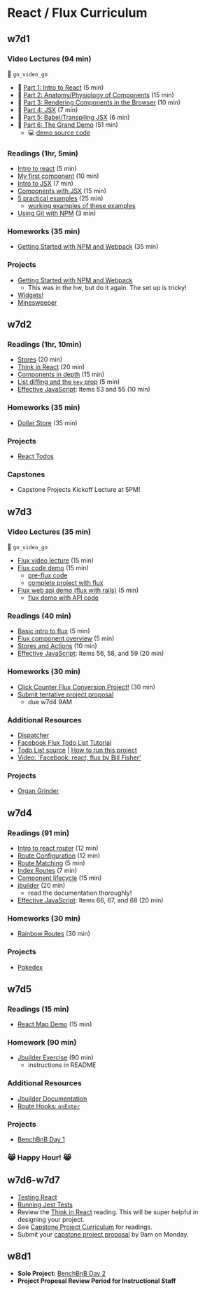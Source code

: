 # React / Flux Curriculum

## w7d1

### Video Lectures (94 min)
:closed_lock_with_key: `go_video_go`
* :movie_camera: [Part 1: Intro to React][lec-w7d1-01] (5 min)
* :movie_camera: [Part 2: Anatomy/Physiology of Components][lec-w7d1-02] (15 min)
* :movie_camera: [Part 3: Rendering Components in the Browser][lec-w7d1-03] (10 min)
* :movie_camera: [Part 4: JSX][lec-w7d1-04] (7 min)
* :movie_camera: [Part 5: Babel/Transpiling JSX][lec-w7d1-05] (6 min)
* :movie_camera: [Part 6: The Grand Demo][lec-w7d1-06] (51 min)
  * :computer: [demo source code][watch-demo]

### Readings (1hr, 5min)
* [Intro to react][react-intro] (5 min)
* [My first component][first-component] (10 min)
* [Intro to JSX][react-jsx] (7 min)
* [Components with JSX][jsx-components] (15 min)
* [5 practical examples][react-examples] (25 min)
  * [working examples of these examples][examples]
* [Using Git with NPM][npm-git] (3 min)

### Homeworks (35 min)
* [Getting Started with NPM and Webpack][npm-exercise] (35 min)

### Projects
* [Getting Started with NPM and Webpack][npm-exercise]
  * This was in the hw, but do it again. The set up is tricky!
* [Widgets!][react-widgets]
* [Minesweeper][react-minesweeper]

[react-intro]: readings/intro.md
[first-component]: readings/my_first_component.md
[react-jsx]: readings/jsx.md
[jsx-components]: readings/components_with_jsx.md
[react-examples]: http://tutorialzine.com/2014/07/5-practical-examples-for-learning-facebooks-react-framework/
[npm-exercise]: readings/npm_reading.md
[npm-git]: readings/git_and_npm.md
[lec-w7d1-01]: https://vimeo.com/album/3686654/video/147897911
[lec-w7d1-02]: https://vimeo.com/album/3686654/video/147899305
[lec-w7d1-03]: https://vimeo.com/album/3686654/video/147900089
[lec-w7d1-04]: https://vimeo.com/album/3686654/video/147900661
[lec-w7d1-05]: https://vimeo.com/album/3686654/video/147900472
[lec-w7d1-06]: https://vimeo.com/album/3686654/video/147900885
[react-widgets]: projects/widgets
[react-minesweeper]: projects/react_minesweeper
[examples]: demos/five_examples.zip?raw=true
[watch-demo]: demos/watch_webpack_demo

## w7d2

### Readings (1hr, 10min)
* [Stores][store-reading] (20 min)
* [Think in React][think-in-react] (20 min)
* [Components in depth][components-in-depth] (15 min)
* [List diffing and the `key` prop][keys-reading] (5 min)
* [Effective JavaScript][effective-js]: Items 53 and 55 (10 min)

### Homeworks (35 min)
* [Dollar Store][store-hw] (35 min)

### Projects
* [React Todos][react-todo]

### Capstones
* Capstone Projects Kickoff Lecture at 5PM!

[lifecycle-methods-demo]: https://vimeo.com/171447663
[props-and-state]: https://vimeo.com/171453081
[think-in-react]: http://facebook.github.io/react/docs/thinking-in-react.html
[components-in-depth]: readings/components_in_depth.md
[react-on-rails]: readings/react_on_rails.md
[keys-reading]: https://facebook.github.io/react/docs/reconciliation.html#list-wise-diff
[react-todo]: projects/todo_react
[separate-js-from-html]: readings/separate_javascript_from_html.md
[store-reading]: readings/stores.md
[store-hw]: homeworks/questions/stores.md

## w7d3

### Video Lectures (35 min)
:closed_lock_with_key: `go_video_go`
* [Flux video lecture][flux-lecture] (15 min)
* [Flux code demo][flux-demo-screencast] (15 min)
  * [pre-flux code][recipes-pre-flux]
  * [complete project with flux][recipes-post-flux]
* [Flux web api demo (flux with rails)][flux-api-screencast] (5 min)
  * [flux demo with API code][recipes-with-api]

### Readings (40 min)
* [Basic intro to flux][flux-intro] (5 min)
* [Flux component overview][flux-component-overview] (5 min)
* [Stores and Actions][stores-and-actions] (10 min)
* [Effective JavaScript][effective-js]: Items 56, 58, and 59 (20 min)

### Homeworks (30 min)
* [Click Counter Flux Conversion Project!][click-counter-flux] (30 min)
* [Submit tentative project proposal][tentative-proposal]
  * due w7d4 9AM

### Additional Resources
* [Dispatcher][flux-dispatcher]
* [Facebook Flux Todo List Tutorial][flux-todo-tutorial]
* [Todo List source][flux-todo-source] | [How to run this project][how-to-run]
* [Video: 'Facebook: react, flux by Bill Fisher'][flux-video]

### Projects
* [Organ Grinder][organ-grinder]

[flux-api-screencast]: https://vimeo.com/163488310
[recipes-pre-flux]: demos/recipes_demo/pre_flux
[recipes-post-flux]: demos/recipes_demo/flux
[recipes-with-api]: demos/recipes_demo/flux_api
[flux-lecture]: https://vimeo.com/163485520
[flux-demo-screencast]: https://vimeo.com/163486476
[click-counter-flux]: homeworks/click_counter
[tentative-proposal]: ../capstone/project-proposals/tentative-project-proposal.md
[flux-intro]: readings/intro_to_flux.md
[flux-video]: https://www.youtube.com/watch?v=Bic_sFiaNDI
[flux-todo-tutorial]: readings/todo_list_tutorial.md
[flux-todo-source]: https://github.com/facebook/flux/tree/master/examples/flux-todomvc/
[how-to-run]: readings/how_to_run.md
[flux-component-overview]: readings/component_overview.md
[flux-dispatcher]: https://facebook.github.io/flux/docs/dispatcher.html#content
[organ-grinder]: projects/organ_grinder
[stores-and-actions]: readings/stores_and_actions.md

## w7d4

### Readings (91 min)
* [Intro to react router][react-router-intro] (12 min)
* [Route Configuration][route-configuration] (12 min)
* [Route Matching][route-matching] (5 min)
* [Index Routes][index-routes] (7 min)
* [Component lifecycle][component-lifecycle] (15 min)
* [jbuilder][jbuilder-link] (20 min)
  * read the documentation thoroughly!
* [Effective JavaScript][effective-js]: Items 66, 67, and 68 (20 min)

### Homeworks (30 min)
* [Rainbow Routes][rainbow-routes] (30 min)

### Projects
* [Pokedex][pokedex]


[react-router-intro]: https://github.com/reactjs/react-router/blob/master/docs/Introduction.md
[route-configuration]: https://github.com/reactjs/react-router/blob/master/docs/guides/RouteConfiguration.md
[route-matching]: https://github.com/reactjs/react-router/blob/master/docs/guides/RouteMatching.md
[index-routes]: https://github.com/reactjs/react-router/blob/master/docs/guides/IndexRoutes.md
[component-lifecycle]: https://facebook.github.io/react/docs/component-specs.html#lifecycle-methods
[jbuilder-link]: https://github.com/rails/jbuilder
[rainbow-routes]: homeworks/questions/rainbow_routes.md
[pokedex]: projects/pokedex

## w7d5

### Readings (15 min)
* [React Map Demo][react_map_demo] (15 min)

### Homework (90 min)
* [Jbuilder Exercise][jbuilder-demo] (90 min)
  * instructions in README

### Additional Resources
* [Jbuilder Documentation][jbuilder-link]
* [Route Hooks: `onEnter`][on-enter]

### Projects
* [BenchBnB Day 1][bench-bnb]

### :joy_cat: **Happy Hour!** :joy_cat:

[on-enter]: readings/on_enter.md
[bench-bnb]: projects/bench_bnb
[react_map_demo]: demos/react_map_demo
[jbuilder-link]: https://github.com/rails/jbuilder
[jbuilder-demo]: demos/jbuilder_demo

## w7d6-w7d7

* [Testing React][jest-basics]
* [Running Jest Tests][jest-config]
* Review the [Think in React][think-in-react] reading. This will be super helpful in designing your project.
* See [Capstone Project Curriculum][capstone-project-curriculum] for readings.
* Submit your [capstone project proposal][capstone-project-proposal] by 9am on Monday.

[capstone-project-curriculum]: ../capstone
[capstone-project-proposal]: ../capstone/project-proposals/capstone-project-proposal.md
[jest-basics]: readings/jest_basics.md
[jest-config]: readings/jest_config.md

## w8d1

* **Solo Project:** [BenchBnB Day 2][bench-bnb2]
* **Project Proposal Review Period for Instructional Staff**

[bench-bnb2]: projects/bench_bnb

[effective-js]: http://effectivejs.com/
